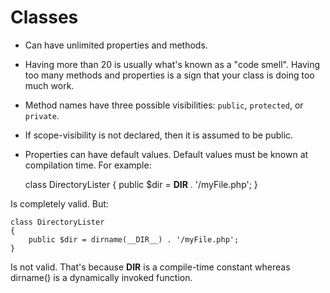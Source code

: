 # Classes

- Can have unlimited properties and methods.
- Having more than 20 is usually what's known as a "code smell".  Having too many methods and properties is a sign that your class is doing too much work.
- Method names have three possible visibilities:  `public`, `protected`, or `private`.
- If scope-visibility is not declared, then it is assumed to be public.
- Properties can have default values.  Default values must be known at compilation time.  For example:


     class DirectoryLister
     {
         public $dir = __DIR__ . '/myFile.php';
     }
    
Is completely valid.  But:

    class DirectoryLister
    {
        public $dir = dirname(__DIR__) . '/myFile.php';
    }
    
Is not valid.  That's because __DIR__ is a compile-time constant whereas dirname() is a dynamically invoked function.
